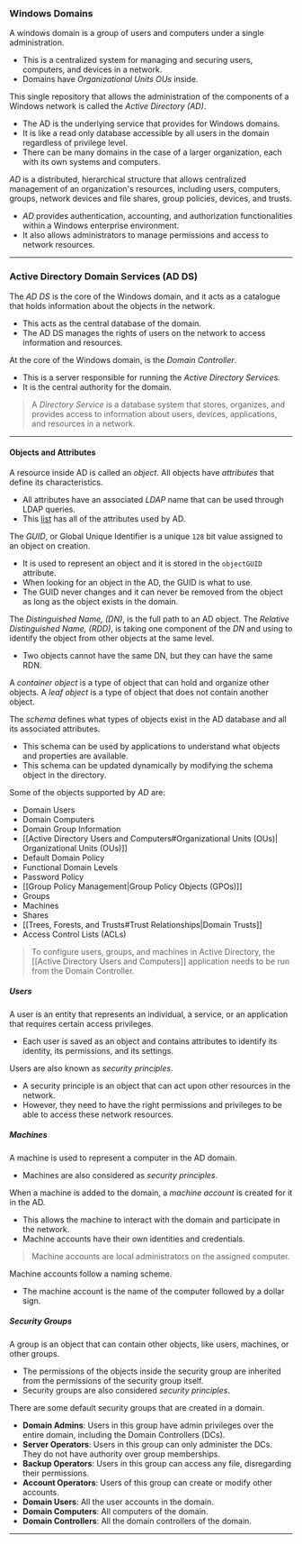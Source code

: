 ### Windows Domains

A windows domain is a group of users and computers under a single administration.
- This is a centralized system for managing and securing users, computers, and devices in a network.
- Domains have *Organizational Units OUs* inside.

This single repository that allows the administration of the components of a Windows network is called the _Active Directory (AD)_.
- The AD is the underlying service that provides for Windows domains.
- It is like a read only database accessible by all users in the domain regardless of privilege level.
- There can be many domains in the case of a larger organization, each with its own systems and computers.

*AD* is a distributed, hierarchical structure that allows centralized management of an organization's resources, including users, computers, groups, network devices and file shares, group policies, devices, and trusts. 
- *AD* provides authentication, accounting, and authorization functionalities within a Windows enterprise environment. 
- It also allows administrators to manage permissions and access to network resources.

---
### Active Directory Domain Services (AD DS)

The _AD DS_ is the core of the Windows domain, and it acts as a catalogue that holds information about the objects in the network.
- This acts as the central database of the domain.
- The AD DS manages the rights of users on the network to access information and resources.

At the core of the Windows domain, is the _Domain Controller_.
- This is a server responsible for running the *Active Directory Services.*
- It is the central authority for the domain.

> A *Directory Service* is a database system that stores, organizes, and provides access to information about users, devices, applications, and resources in a network.

---
#### Objects and Attributes

A resource inside AD is called an *object*. All objects have *attributes* that define its characteristics.
- All attributes have an associated *LDAP* name that can be used through LDAP queries.
- This [list](https://learn.microsoft.com/en-us/windows/win32/adschema/attributes-all) has all of the attributes used by AD.

The *GUID*, or Global Unique Identifier is a unique `128` bit value assigned to an object on creation.
- It is used to represent an object and it is stored in the `objectGUID` attribute.
- When looking for an object in the AD, the GUID is what to use.
- The GUID never changes and it can never be removed from the object as long as the object exists in the domain.

The *Distinguished Name, (DN)*, is the full path to an AD object.
The *Relative Distinguished Name, (RDD)*, is taking one component of the *DN* and using to identify the object from other objects at the same level.
- Two objects cannot have the same DN, but they can have the same RDN.

A *container object* is a type of object that can hold and organize other objects.
A *leaf object* is a type of object that does not contain another object.

The *schema* defines what types of objects exist in the AD database and all its associated attributes.
- This schema can be used by applications to understand what objects and properties are available.
- This schema can be updated dynamically by modifying the schema object in the directory.

Some of the objects supported by _AD_ are:
- Domain Users
- Domain Computers
- Domain Group Information
- [[Active Directory Users and Computers#Organizational Units (OUs)| Organizational Units (OUs)]]
- Default Domain Policy
- Functional Domain Levels
- Password Policy
- [[Group Policy Management|Group Policy Objects (GPOs)]]
- Groups
- Machines
- Shares
- [[Trees, Forests, and Trusts#Trust Relationships|Domain Trusts]]
- Access Control Lists (ACLs)

> To configure users, groups, and machines in Active Directory, the [[Active Directory Users and Computers]] application needs to be run from the Domain Controller.

##### Users

A user is an entity that represents an individual, a service, or an application that requires certain access privileges.
- Each user is saved as an object and contains attributes to identify its identity, its permissions, and its settings.

Users are also known as _security principles_.
- A security principle is an object that can act upon other resources in the network.
- However, they need to have the right permissions and privileges to be able to access these network resources.

##### Machines

A machine is used to represent a computer in the AD domain.
- Machines are also considered as _security principles_.

When a machine is added to the domain, a _machine account_ is created for it in the AD.
- This allows the machine to interact with the domain and participate in the network.
- Machine accounts have their own identities and credentials.

> Machine accounts are local administrators on the assigned computer.

Machine accounts follow a naming scheme.
- The machine account is the name of the computer followed by a dollar sign.

##### Security Groups

A group is an object that can contain other objects, like users, machines, or other groups.
- The permissions of the objects inside the security group are inherited from the permissions of the security group itself.
- Security groups are also considered _security principles_.

There are some default security groups that are created in a domain.
- **Domain Admins**: Users in this group have admin privileges over the entire domain, including the Domain Controllers (DCs).
- **Server Operators**: Users in this group can only administer the DCs. They do not have authority over group memberships.
- **Backup Operators**: Users in this group can access any file, disregarding their permissions.
- **Account Operators**: Users of this group can create or modify other accounts.
- **Domain Users**: All the user accounts in the domain.
- **Domain Computers**: All computers of the domain.
- **Domain Controllers**: All the domain controllers of the domain.

---
